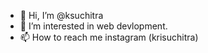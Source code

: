 - 👋 Hi, I’m @ksuchitra
- 👀 I’m interested in web devlopment.
- 📫 How to reach me instagram (krisuchitra)

<!---
ksuchitra/ksuchitra is a ✨ special ✨ repository because its `README.md` (this file) appears on your GitHub profile.
You can click the Preview link to take a look at your changes.
--->
